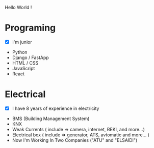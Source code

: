 Hello World !

# Programing
  - [x] I'm junior
  - Python
  - Django / FastApp
  - HTML / CSS
  - JavaScript
  - React

# Electrical
  - [x] I have 8 years of experience in electricity
  - BMS (Building Management System)
  - KNX
  - Weak Currents ( include => camera, internet, REKI, and more...)
  - Electrical box ( include => generator, ATS, avtomatic and more... )
  - Now I'm Working In Two Companies ("ATU" and "ELSAIDI")


<!---
- 👋 Hi, I’m @georgetoloraia
- 👀 I’m interested in ...
- 🌱 I’m currently learning ...
- 💞️ I’m looking to collaborate on ...
- 📫 How to reach me ...
--->
<!---
georgetoloraia/georgetoloraia is a ✨ special ✨ repository because its `README.md` (this file) appears on your GitHub profile.
You can click the Preview link to take a look at your changes.
--->
